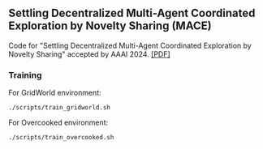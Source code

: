 ## Settling Decentralized Multi-Agent Coordinated Exploration by Novelty Sharing (MACE)

Code for "Settling Decentralized Multi-Agent Coordinated Exploration by Novelty Sharing" accepted by AAAI 2024. [[PDF]](https://arxiv.org/abs/2402.02097)

### Training

For GridWorld environment:

```shell
./scripts/train_gridworld.sh
```

For Overcooked environment:

```
./scripts/train_overcooked.sh
```

